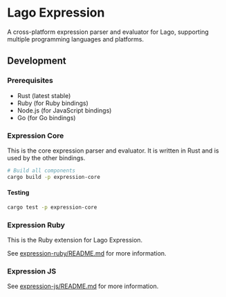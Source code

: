 # Lago Expression

A cross-platform expression parser and evaluator for Lago, supporting multiple programming languages and platforms.

## Development

### Prerequisites

- Rust (latest stable)
- Ruby (for Ruby bindings)
- Node.js (for JavaScript bindings)
- Go (for Go bindings)

### Expression Core

This is the core expression parser and evaluator. It is written in Rust and is used by the other bindings.

```bash
# Build all components
cargo build -p expression-core
```

#### Testing

```bash
cargo test -p expression-core
```

### Expression Ruby

This is the Ruby extension for Lago Expression.

See [expression-ruby/README.md](expression-ruby/README.md) for more information.

### Expression JS

See [expression-js/README.md](expression-js/README.md) for more information.
